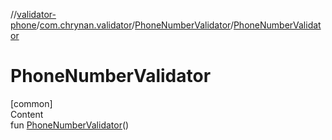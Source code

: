 //[validator-phone](../../../index.md)/[com.chrynan.validator](../index.md)/[PhoneNumberValidator](index.md)/[PhoneNumberValidator](-phone-number-validator.md)



# PhoneNumberValidator  
[common]  
Content  
fun [PhoneNumberValidator](-phone-number-validator.md)()  



